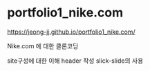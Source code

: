 # portfolio1_nike.com
https://jeong-jj.github.io/portfolio1_nike.com/

Nike.com 에 대한 클론코딩

site구성에 대한 이해
header 작성
slick-slide의 사용
